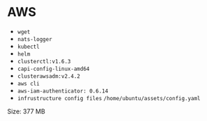 # AWS

* `wget`
* `nats-logger`
* `kubectl`
* `helm`
* `clusterctl:v1.6.3`
* `capi-config-linux-amd64`
* `clusterawsadm:v2.4.2`
* `aws cli`
* `aws-iam-authenticator: 0.6.14`
* `infrustructure config files` `/home/ubuntu/assets/config.yaml`

Size: 377 MB